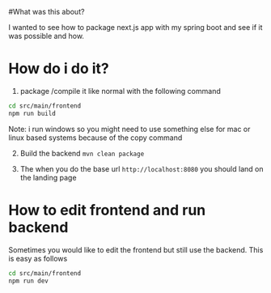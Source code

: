 #What was this about?

I wanted to see how to package next.js app with my spring boot and see if it was 
possible and how.



# How do i do it?

1. package /compile it like normal with the following command

```bash
cd src/main/frontend
npm run build
````

Note: i run windows so you might need to use something else for mac or linux based systems because of the copy command


2. Build the backend `mvn clean package`

3. The when you do the base url `http://localhost:8080` you should land on the landing page

# How to edit frontend and run backend

Sometimes you would like to edit the frontend but still use the backend. This is easy as follows


```bash
cd src/main/frontend
npm run dev
```
